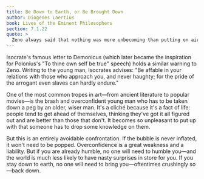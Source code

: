```yaml
---
title: Be Down to Earth, or Be Brought Down
author: Diogenes Laertius
book: Lives of the Eminent Philosophers
section: 7.1.22
quote: >
  Zeno always said that nothing was more unbecoming than putting on airs, especially with the young.
---
```


Isocrate's famous letter to Demonicus (which later became the inspiration for Polonius's "To thine own self be true" speech) holds a similar warning to Zeno. Writing to the young man, Isocrates advises: "Be affable in your relations with those who approach you, and never haughty; for the pride of the arrogant even slaves can hardly endure."

One of the most common tropes in art—from ancient literature to popular movies—is the brash and overconfident young man who has to be taken down a peg by an older, wiser man. It's a cliché because it's a fact of life: people tend to get ahead of themselves, thinking they've got it all figured out and are better than those that don't. It becomes so unpleasant to put up with that someone has to drop some knowledge on them.

But this is an entirely avoidable confrontation. If the bubble is never inflated, it won't need to be popped. Overconfidence is a great weakness and a liability. But if you are already humble, no one will need to humble you—and the world is much less likely to have nasty surprises in store for you. If you stay down to earth, no one will need to bring you—oftentimes crushingly so—back down.
